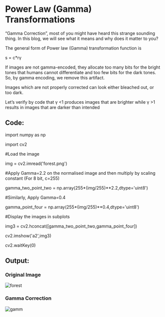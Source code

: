 
# Power Law (Gamma) Transformations
“Gamma Correction”, most of you might have heard this strange sounding thing. In this blog, we will see what it means and why does it matter to you?

The general form of Power law (Gamma) transformation function is

s = c*rγ

If images are not gamma-encoded, they allocate too many bits for the bright tones that humans cannot differentiate and too few bits for the dark tones. So, by gamma encoding, we remove this artifact.

Images which are not properly corrected can look either bleached out, or too dark.

Let’s verify by code that γ <1 produces images that are brighter while γ >1 results in images that are darker than intended

## Code:

import numpy as np

import cv2

#Load the image

img = cv2.imread('forest.png')

#Apply Gamma=2.2 on the normalised image and then multiply by scaling constant (For 8 bit, c=255)

gamma_two_point_two = np.array(255*(img/255)**2.2,dtype='uint8')

#Similarly, Apply Gamma=0.4 

gamma_point_four = np.array(255*(img/255)**0.4,dtype='uint8')

#Display the images in subplots

img3 = cv2.hconcat([gamma_two_point_two,gamma_point_four])

cv2.imshow('a2',img3)

cv2.waitKey(0)


## Output:
### Original Image
![forest](https://user-images.githubusercontent.com/72355871/106120396-319f7380-610b-11eb-9785-78653854e094.png)
### Gamma Correction

![gamm](https://user-images.githubusercontent.com/72355871/106120584-66abc600-610b-11eb-927c-31154ed318e0.jpg)
